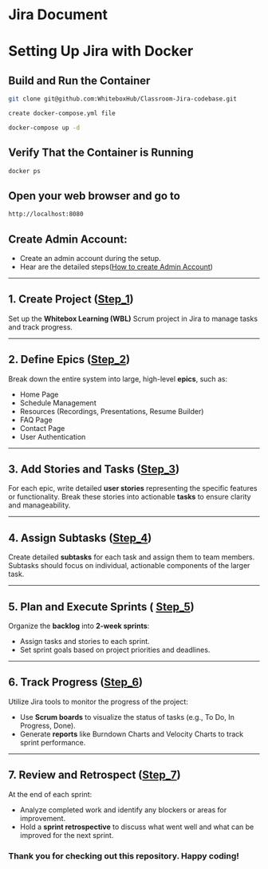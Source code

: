 # Jira Document
# Setting Up Jira with Docker
## Build and Run the Container
``` bash
git clone git@github.com:WhiteboxHub/Classroom-Jira-codebase.git

create docker-compose.yml file 

docker-compose up -d
```

## Verify That the Container is Running
```bash
docker ps
```
## Open your web browser and go to
```bash
http://localhost:8080
```
## **Create Admin Account:**
   - Create an admin account during the setup.
   - Hear are the detailed steps([How to create Admin Account](Jira_docker_setup.md))
   

---

## 1. Create Project ([Step_1](Steps/Step_1.md))
Set up the **Whitebox Learning (WBL)** Scrum project in Jira to manage tasks and track progress.

---

## 2. Define Epics ([Step_2](Steps/Step_2.md))
Break down the entire system into large, high-level **epics**, such as:
- Home Page
- Schedule Management
- Resources (Recordings, Presentations, Resume Builder)
- FAQ Page
- Contact Page
- User Authentication

 
---

## 3. Add Stories and Tasks ([Step_3](Steps/Step_3.md))
For each epic, write detailed **user stories** representing the specific features or functionality. Break these stories into actionable **tasks** to ensure clarity and manageability.

 
---

## 4. Assign Subtasks ([Step_4](Steps/Step_4.md))
Create detailed **subtasks** for each task and assign them to team members. Subtasks should focus on individual, actionable components of the larger task.
 
---

## 5. Plan and Execute Sprints ( [Step_5](Steps/Step_5.md))
Organize the **backlog** into **2-week sprints**:
- Assign tasks and stories to each sprint.
- Set sprint goals based on project priorities and deadlines.

---

## 6. Track Progress  ([Step_6](Steps/Step_6.md))
Utilize Jira tools to monitor the progress of the project:
- Use **Scrum boards** to visualize the status of tasks (e.g., To Do, In Progress, Done).
- Generate **reports** like Burndown Charts and Velocity Charts to track sprint performance.


---

## 7. Review and Retrospect ([Step_7](steps/Step_7.md))
At the end of each sprint:
- Analyze completed work and identify any blockers or areas for improvement.
- Hold a **sprint retrospective** to discuss what went well and what can be improved for the next sprint.
 



### Thank you for checking out this repository. Happy coding!